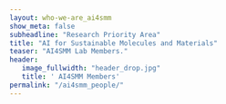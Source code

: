 ```yaml
---
layout: who-we-are_ai4smm 
show_meta: false
subheadline: "Research Priority Area"
title: "AI for Sustainable Molecules and Materials"
teaser: "AI4SMM Lab Members."
header:
   image_fullwidth: "header_drop.jpg"
   title: ' AI4SMM Members'
permalink: "/ai4smm_people/"
---
```

